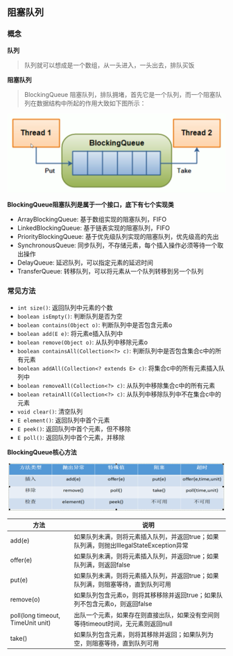 ## 阻塞队列
### 概念

**队列**

> 队列就可以想成是一个数组，从一头进入，一头出去，排队买饭

**阻塞队列**

> BlockingQueue 阻塞队列，排队拥堵，首先它是一个队列，而一个阻塞队列在数据结构中所起的作用大致如下图所示：

![img_27.png](Image2%2Fimg_27.png)

**BlockingQueue阻塞队列是属于一个接口，底下有七个实现类**

- ArrayBlockingQueue: 基于数组实现的阻塞队列，FIFO
- LinkedBlockingQueue: 基于链表实现的阻塞队列，FIFO
- PriorityBlockingQueue: 基于优先级队列实现的阻塞队列，优先级高的先出
- SynchronousQueue: 同步队列，不存储元素，每个插入操作必须等待一个取出操作
- DelayQueue: 延迟队列，可以指定元素的延迟时间
- TransferQueue: 转移队列，可以将元素从一个队列转移到另一个队列


### 常见方法

- `int size()`: 返回队列中元素的个数
- `boolean isEmpty()`: 判断队列是否为空
- `boolean contains(Object o)`: 判断队列中是否包含元素o
- `boolean add(E e)`: 将元素e插入队列中
- `boolean remove(Object o)`: 从队列中移除元素o
- `boolean containsAll(Collection<?> c)`: 判断队列中是否包含集合c中的所有元素
- `boolean addAll(Collection<? extends E> c)`: 将集合c中的所有元素插入队列中
- `boolean removeAll(Collection<?> c)`: 从队列中移除集合c中的所有元素
- `boolean retainAll(Collection<?> c)`: 从队列中移除队列中不在集合c中的元素
- `void clear()`: 清空队列
- `E element()`: 返回队列中首个元素
- `E peek()`: 返回队列中首个元素，但不移除
- `E poll()`: 返回队列中首个元素，并移除

**BlockingQueue核心方法**

![img_28.png](Image2%2Fimg_28.png)


|方法| 说明                                        |
|----|-------------------------------------------|
|add(e)| 如果队列未满，则将元素插入队列，并返回true；如果队列满，则抛出IllegalStateException异常       |
|offer(e)| 如果队列未满，则将元素插入队列，并返回true；如果队列满，则返回false    |
|put(e)| 如果队列未满，则将元素插入队列，并返回true；如果队列满，则阻塞等待，直到队列可用 |
|remove(o)| 如果队列包含元素o，则将其移移除并返回true；如果队列不包含元素o，则返回false |
|poll(long timeout, TimeUnit unit)| 出队一个元素，如果存在则直接出队，如果没有空间则等待timeout时间，无元素则返回null |
|take()| 如果队列包含元素，则将其移除并返回；如果队列为空，则阻塞等待，直到队列可用     |

